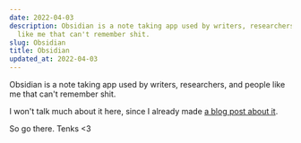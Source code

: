 ```yaml
---
date: 2022-04-03
description: Obsidian is a note taking app used by writers, researchers, and people
  like me that can't remember shit.
slug: Obsidian
title: Obsidian
updated_at: 2022-04-03
---
```


Obsidian is a note taking app used by writers, researchers, and people like me that can't remember shit.

I won't talk much about it here, since I already made [a blog post about it](../a-week-with-obsidian).

So go there. Tenks <3
